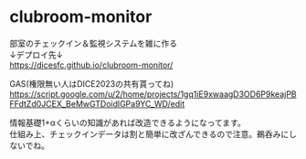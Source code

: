 # clubroom-monitor
部室のチェックイン＆監視システムを雑に作る  
↓デプロイ先↓  
https://dicesfc.github.io/clubroom-monitor/

GAS(権限無い人はDICE2023の共有貰ってね)  
https://script.google.com/u/2/home/projects/1gq1iE9xwaagD3OD6P9keajPBFFdtZd0JCEX_BeMwGTDoidlGPa9YC_WD/edit

情報基礎1+αくらいの知識があれば改造できるようになってます。  
仕組み上、チェックインデータは割と簡単に改ざんできるので注意。鵜呑みにしないでね。
